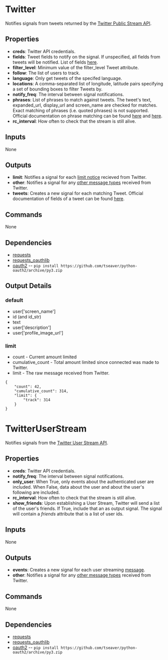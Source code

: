 Twitter
=======
Notifies signals from tweets returned by the [Twitter Public Stream API](https://developer.twitter.com/en/docs/tweets/filter-realtime/api-reference/post-statuses-filter.html).

Properties
----------
- **creds**: Twitter API credentials.
- **fields**: Tweet fields to notify on the signal. If unspecified, all fields from tweets will be notified. List of fields [here](https://dev.twitter.com/docs/platform-objects/tweets).
- **filter_level**: Minimum value of the filter_level Tweet attribute.
- **follow**: The list of users to track.
- **language**: Only get tweets of the specifed language.
- **locations**: A comma-separated list of longitude, latitude pairs specifying a set of bounding boxes to filter Tweets by.
- **notify_freq**: The interval between signal notifications.
- **phrases**: List of phrases to match against tweets. The tweet's text, expanded_url, display_url and screen_name are checked for matches. Exact matching of phrases (i.e. quoted phrases) is not supported. Official documentation on phrase matching can be found [here](https://dev.twitter.com/docs/streaming-apis/parameters#track) and [here](https://dev.twitter.com/docs/streaming-apis/keyword-matching).
- **rc_interval**: How often to check that the stream is still alive.

Inputs
------
None

Outputs
-------
- **limit**: Notifies a signal for each [limit notice](https://dev.twitter.com/streaming/overview/messages-types#limit_notices) recieved from Twitter.
- **other**: Notifies a signal for any [other message types](https://dev.twitter.com/streaming/overview/messages-types#limit_notices) received from Twitter.
- **tweets**: Creates a new signal for each matching Tweet. Official documentation of fields of a tweet can be found [here](https://developer.twitter.com/en/docs/tweets/data-dictionary/overview/tweet-object).

Commands
--------
None

Dependencies
------------
-   [requests](https://pypi.python.org/pypi/requests/)
-   [requests_oauthlib](https://pypi.python.org/pypi/requests-oauthlib)
-   [oauth2](https://github.com/tseaver/python-oauth2/tree/py3-redux) -- `pip install https://github.com/tseaver/python-oauth2/archive/py3.zip`

Output Details
--------------
### default
-   user['screen\_name']
-   id (and id_str)
-   text
-   user['description']
-   user['profile\_image\_url']
### limit
-   count - Current amount limited
-   cumulative_count - Total amount limited since connected was made to Twitter.
-   limit - The raw message received from Twitter.
```
{
    "count": 42,
    "cumulative_count": 314,
    "limit": {
        "track": 314
    }
}
```

TwitterUserStream
=================
Notifies signals from the [Twitter User Stream API](https://dev.twitter.com/streaming/userstreams).

Properties
----------
- **creds**: Twitter API credentials.
- **notify_freq**: The interval between signal notifications.
- **only_user**: When True, only events about the authenticated user are included. When False, data about the user and about the user's following are included.
- **rc_interval**: How often to check that the stream is still alive.
- **show_friends**: Upon establishing a User Stream, Twitter will send a list of the user's friends. If True, include that an as output signal. The signal will contain a *friends* attribute that is a list of user ids.

Inputs
------
None

Outputs
-------
- **events**: Creates a new signal for each user streaming [message](https://dev.twitter.com/streaming/overview/messages-types).
- **other**: Notifies a signal for any [other message types](https://dev.twitter.com/streaming/overview/messages-types#limit_notices) received from Twitter.

Commands
--------
None

Dependencies
------------
-   [requests](https://pypi.python.org/pypi/requests/)
-   [requests_oauthlib](https://pypi.python.org/pypi/requests-oauthlib)
-   [oauth2](https://github.com/tseaver/python-oauth2/tree/py3-redux) -- `pip install https://github.com/tseaver/python-oauth2/archive/py3.zip`
